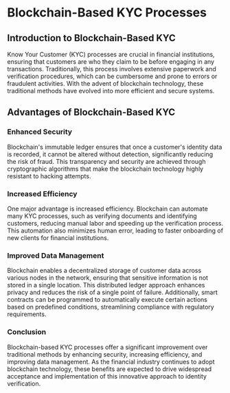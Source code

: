 # Blockchain-Based KYC Processes

## Introduction to Blockchain-Based KYC

Know Your Customer (KYC) processes are crucial in financial institutions, ensuring that customers are who they claim to be before engaging in any transactions. Traditionally, this process involves extensive paperwork and verification procedures, which can be cumbersome and prone to errors or fraudulent activities. With the advent of blockchain technology, these traditional methods have evolved into more efficient and secure systems.

## Advantages of Blockchain-Based KYC

### Enhanced Security

Blockchain's immutable ledger ensures that once a customer's identity data is recorded, it cannot be altered without detection, significantly reducing the risk of fraud. This transparency and security are achieved through cryptographic algorithms that make the blockchain technology highly resistant to hacking attempts.

### Increased Efficiency

One major advantage is increased efficiency. Blockchain can automate many KYC processes, such as verifying documents and identifying customers, reducing manual labor and speeding up the verification process. This automation also minimizes human error, leading to faster onboarding of new clients for financial institutions.

### Improved Data Management

Blockchain enables a decentralized storage of customer data across various nodes in the network, ensuring that sensitive information is not stored in a single location. This distributed ledger approach enhances privacy and reduces the risk of a single point of failure. Additionally, smart contracts can be programmed to automatically execute certain actions based on predefined conditions, streamlining compliance with regulatory requirements.

### Conclusion

Blockchain-based KYC processes offer a significant improvement over traditional methods by enhancing security, increasing efficiency, and improving data management. As the financial industry continues to adopt blockchain technology, these benefits are expected to drive widespread acceptance and implementation of this innovative approach to identity verification.
